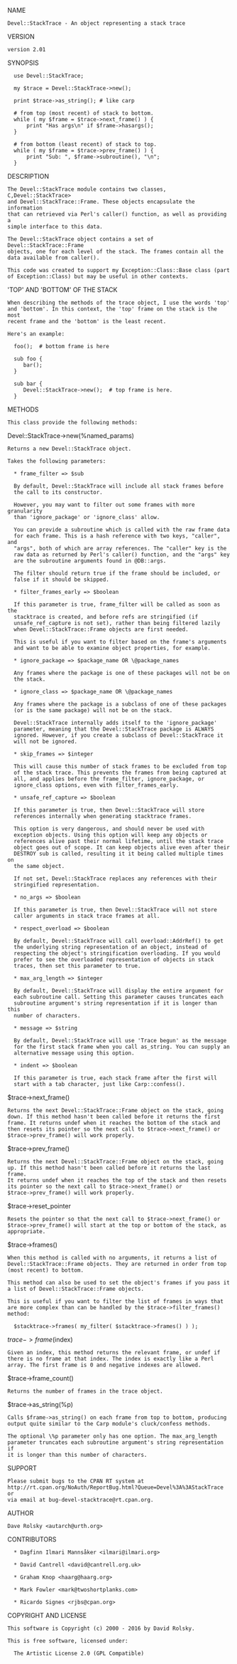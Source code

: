 NAME

    Devel::StackTrace - An object representing a stack trace

VERSION

    version 2.01

SYNOPSIS

      use Devel::StackTrace;
    
      my $trace = Devel::StackTrace->new();
    
      print $trace->as_string(); # like carp
    
      # from top (most recent) of stack to bottom.
      while ( my $frame = $trace->next_frame() ) {
          print "Has args\n" if $frame->hasargs();
      }
    
      # from bottom (least recent) of stack to top.
      while ( my $frame = $trace->prev_frame() ) {
          print "Sub: ", $frame->subroutine(), "\n";
      }

DESCRIPTION

    The Devel::StackTrace module contains two classes, C,Devel::StackTrace>
    and Devel::StackTrace::Frame. These objects encapsulate the information
    that can retrieved via Perl's caller() function, as well as providing a
    simple interface to this data.

    The Devel::StackTrace object contains a set of Devel::StackTrace::Frame
    objects, one for each level of the stack. The frames contain all the
    data available from caller().

    This code was created to support my Exception::Class::Base class (part
    of Exception::Class) but may be useful in other contexts.

'TOP' AND 'BOTTOM' OF THE STACK

    When describing the methods of the trace object, I use the words 'top'
    and 'bottom'. In this context, the 'top' frame on the stack is the most
    recent frame and the 'bottom' is the least recent.

    Here's an example:

      foo();  # bottom frame is here
    
      sub foo {
         bar();
      }
    
      sub bar {
         Devel::StackTrace->new();  # top frame is here.
      }

METHODS

    This class provide the following methods:

 Devel::StackTrace->new(%named_params)

    Returns a new Devel::StackTrace object.

    Takes the following parameters:

      * frame_filter => $sub

      By default, Devel::StackTrace will include all stack frames before
      the call to its constructor.

      However, you may want to filter out some frames with more granularity
      than 'ignore_package' or 'ignore_class' allow.

      You can provide a subroutine which is called with the raw frame data
      for each frame. This is a hash reference with two keys, "caller", and
      "args", both of which are array references. The "caller" key is the
      raw data as returned by Perl's caller() function, and the "args" key
      are the subroutine arguments found in @DB::args.

      The filter should return true if the frame should be included, or
      false if it should be skipped.

      * filter_frames_early => $boolean

      If this parameter is true, frame_filter will be called as soon as the
      stacktrace is created, and before refs are stringified (if
      unsafe_ref_capture is not set), rather than being filtered lazily
      when Devel::StackTrace::Frame objects are first needed.

      This is useful if you want to filter based on the frame's arguments
      and want to be able to examine object properties, for example.

      * ignore_package => $package_name OR \@package_names

      Any frames where the package is one of these packages will not be on
      the stack.

      * ignore_class => $package_name OR \@package_names

      Any frames where the package is a subclass of one of these packages
      (or is the same package) will not be on the stack.

      Devel::StackTrace internally adds itself to the 'ignore_package'
      parameter, meaning that the Devel::StackTrace package is ALWAYS
      ignored. However, if you create a subclass of Devel::StackTrace it
      will not be ignored.

      * skip_frames => $integer

      This will cause this number of stack frames to be excluded from top
      of the stack trace. This prevents the frames from being captured at
      all, and applies before the frame_filter, ignore_package, or
      ignore_class options, even with filter_frames_early.

      * unsafe_ref_capture => $boolean

      If this parameter is true, then Devel::StackTrace will store
      references internally when generating stacktrace frames.

      This option is very dangerous, and should never be used with
      exception objects. Using this option will keep any objects or
      references alive past their normal lifetime, until the stack trace
      object goes out of scope. It can keep objects alive even after their
      DESTROY sub is called, resulting it it being called multiple times on
      the same object.

      If not set, Devel::StackTrace replaces any references with their
      stringified representation.

      * no_args => $boolean

      If this parameter is true, then Devel::StackTrace will not store
      caller arguments in stack trace frames at all.

      * respect_overload => $boolean

      By default, Devel::StackTrace will call overload::AddrRef() to get
      the underlying string representation of an object, instead of
      respecting the object's stringification overloading. If you would
      prefer to see the overloaded representation of objects in stack
      traces, then set this parameter to true.

      * max_arg_length => $integer

      By default, Devel::StackTrace will display the entire argument for
      each subroutine call. Setting this parameter causes truncates each
      subroutine argument's string representation if it is longer than this
      number of characters.

      * message => $string

      By default, Devel::StackTrace will use 'Trace begun' as the message
      for the first stack frame when you call as_string. You can supply an
      alternative message using this option.

      * indent => $boolean

      If this parameter is true, each stack frame after the first will
      start with a tab character, just like Carp::confess().

 $trace->next_frame()

    Returns the next Devel::StackTrace::Frame object on the stack, going
    down. If this method hasn't been called before it returns the first
    frame. It returns undef when it reaches the bottom of the stack and
    then resets its pointer so the next call to $trace->next_frame() or
    $trace->prev_frame() will work properly.

 $trace->prev_frame()

    Returns the next Devel::StackTrace::Frame object on the stack, going
    up. If this method hasn't been called before it returns the last frame.
    It returns undef when it reaches the top of the stack and then resets
    its pointer so the next call to $trace->next_frame() or
    $trace->prev_frame() will work properly.

 $trace->reset_pointer

    Resets the pointer so that the next call to $trace->next_frame() or
    $trace->prev_frame() will start at the top or bottom of the stack, as
    appropriate.

 $trace->frames()

    When this method is called with no arguments, it returns a list of
    Devel::StackTrace::Frame objects. They are returned in order from top
    (most recent) to bottom.

    This method can also be used to set the object's frames if you pass it
    a list of Devel::StackTrace::Frame objects.

    This is useful if you want to filter the list of frames in ways that
    are more complex than can be handled by the $trace->filter_frames()
    method:

      $stacktrace->frames( my_filter( $stacktrace->frames() ) );

 $trace->frame($index)

    Given an index, this method returns the relevant frame, or undef if
    there is no frame at that index. The index is exactly like a Perl
    array. The first frame is 0 and negative indexes are allowed.

 $trace->frame_count()

    Returns the number of frames in the trace object.

 $trace->as_string(\%p)

    Calls $frame->as_string() on each frame from top to bottom, producing
    output quite similar to the Carp module's cluck/confess methods.

    The optional \%p parameter only has one option. The max_arg_length
    parameter truncates each subroutine argument's string representation if
    it is longer than this number of characters.

SUPPORT

    Please submit bugs to the CPAN RT system at
    http://rt.cpan.org/NoAuth/ReportBug.html?Queue=Devel%3A%3AStackTrace or
    via email at bug-devel-stacktrace@rt.cpan.org.

AUTHOR

    Dave Rolsky <autarch@urth.org>

CONTRIBUTORS

      * Dagfinn Ilmari Mannsåker <ilmari@ilmari.org>

      * David Cantrell <david@cantrell.org.uk>

      * Graham Knop <haarg@haarg.org>

      * Mark Fowler <mark@twoshortplanks.com>

      * Ricardo Signes <rjbs@cpan.org>

COPYRIGHT AND LICENSE

    This software is Copyright (c) 2000 - 2016 by David Rolsky.

    This is free software, licensed under:

      The Artistic License 2.0 (GPL Compatible)

